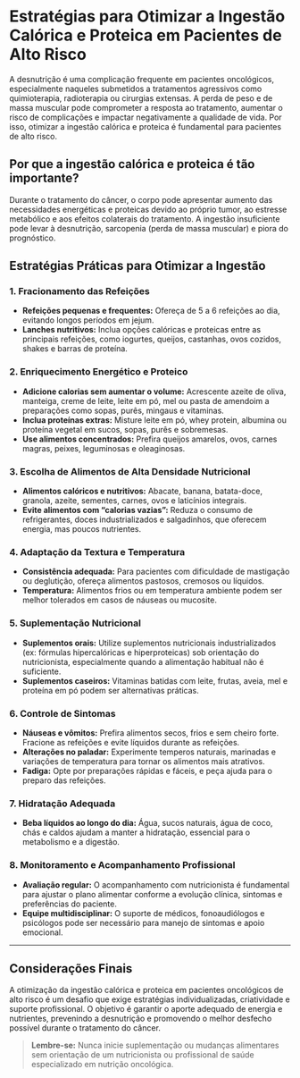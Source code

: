 # Estratégias para Otimizar a Ingestão Calórica e Proteica em Pacientes de Alto Risco

A desnutrição é uma complicação frequente em pacientes oncológicos, especialmente naqueles submetidos a tratamentos agressivos como quimioterapia, radioterapia ou cirurgias extensas. A perda de peso e de massa muscular pode comprometer a resposta ao tratamento, aumentar o risco de complicações e impactar negativamente a qualidade de vida. Por isso, otimizar a ingestão calórica e proteica é fundamental para pacientes de alto risco.

## Por que a ingestão calórica e proteica é tão importante?

Durante o tratamento do câncer, o corpo pode apresentar aumento das necessidades energéticas e proteicas devido ao próprio tumor, ao estresse metabólico e aos efeitos colaterais do tratamento. A ingestão insuficiente pode levar à desnutrição, sarcopenia (perda de massa muscular) e piora do prognóstico.

## Estratégias Práticas para Otimizar a Ingestão

### 1. Fracionamento das Refeições

- **Refeições pequenas e frequentes:** Ofereça de 5 a 6 refeições ao dia, evitando longos períodos em jejum.
- **Lanches nutritivos:** Inclua opções calóricas e proteicas entre as principais refeições, como iogurtes, queijos, castanhas, ovos cozidos, shakes e barras de proteína.

### 2. Enriquecimento Energético e Proteico

- **Adicione calorias sem aumentar o volume:** Acrescente azeite de oliva, manteiga, creme de leite, leite em pó, mel ou pasta de amendoim a preparações como sopas, purês, mingaus e vitaminas.
- **Inclua proteínas extras:** Misture leite em pó, whey protein, albumina ou proteína vegetal em sucos, sopas, purês e sobremesas.
- **Use alimentos concentrados:** Prefira queijos amarelos, ovos, carnes magras, peixes, leguminosas e oleaginosas.

### 3. Escolha de Alimentos de Alta Densidade Nutricional

- **Alimentos calóricos e nutritivos:** Abacate, banana, batata-doce, granola, azeite, sementes, carnes, ovos e laticínios integrais.
- **Evite alimentos com “calorias vazias”:** Reduza o consumo de refrigerantes, doces industrializados e salgadinhos, que oferecem energia, mas poucos nutrientes.

### 4. Adaptação da Textura e Temperatura

- **Consistência adequada:** Para pacientes com dificuldade de mastigação ou deglutição, ofereça alimentos pastosos, cremosos ou líquidos.
- **Temperatura:** Alimentos frios ou em temperatura ambiente podem ser melhor tolerados em casos de náuseas ou mucosite.

### 5. Suplementação Nutricional

- **Suplementos orais:** Utilize suplementos nutricionais industrializados (ex: fórmulas hipercalóricas e hiperproteicas) sob orientação do nutricionista, especialmente quando a alimentação habitual não é suficiente.
- **Suplementos caseiros:** Vitaminas batidas com leite, frutas, aveia, mel e proteína em pó podem ser alternativas práticas.

### 6. Controle de Sintomas

- **Náuseas e vômitos:** Prefira alimentos secos, frios e sem cheiro forte. Fracione as refeições e evite líquidos durante as refeições.
- **Alterações no paladar:** Experimente temperos naturais, marinadas e variações de temperatura para tornar os alimentos mais atrativos.
- **Fadiga:** Opte por preparações rápidas e fáceis, e peça ajuda para o preparo das refeições.

### 7. Hidratação Adequada

- **Beba líquidos ao longo do dia:** Água, sucos naturais, água de coco, chás e caldos ajudam a manter a hidratação, essencial para o metabolismo e a digestão.

### 8. Monitoramento e Acompanhamento Profissional

- **Avaliação regular:** O acompanhamento com nutricionista é fundamental para ajustar o plano alimentar conforme a evolução clínica, sintomas e preferências do paciente.
- **Equipe multidisciplinar:** O suporte de médicos, fonoaudiólogos e psicólogos pode ser necessário para manejo de sintomas e apoio emocional.

---

## Considerações Finais

A otimização da ingestão calórica e proteica em pacientes oncológicos de alto risco é um desafio que exige estratégias individualizadas, criatividade e suporte profissional. O objetivo é garantir o aporte adequado de energia e nutrientes, prevenindo a desnutrição e promovendo o melhor desfecho possível durante o tratamento do câncer.

> **Lembre-se:** Nunca inicie suplementação ou mudanças alimentares sem orientação de um nutricionista ou profissional de saúde especializado em nutrição oncológica.
